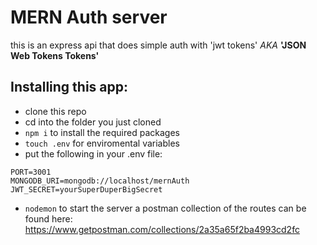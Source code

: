 # MERN Auth server

this is an express api that does simple auth with 'jwt tokens' _AKA_ **'JSON Web Tokens Tokens'**

## Installing this app:

* clone this repo
* cd into the folder you just cloned
* `npm i` to install the required packages
* `touch .env` for enviromental variables
* put the following in your .env file:
```
PORT=3001
MONGODB_URI=mongodb://localhost/mernAuth
JWT_SECRET=yourSuperDuperBigSecret
```
* `nodemon` to start the server
a postman collection of the routes can be found here: https://www.getpostman.com/collections/2a35a65f2ba4993cd2fc